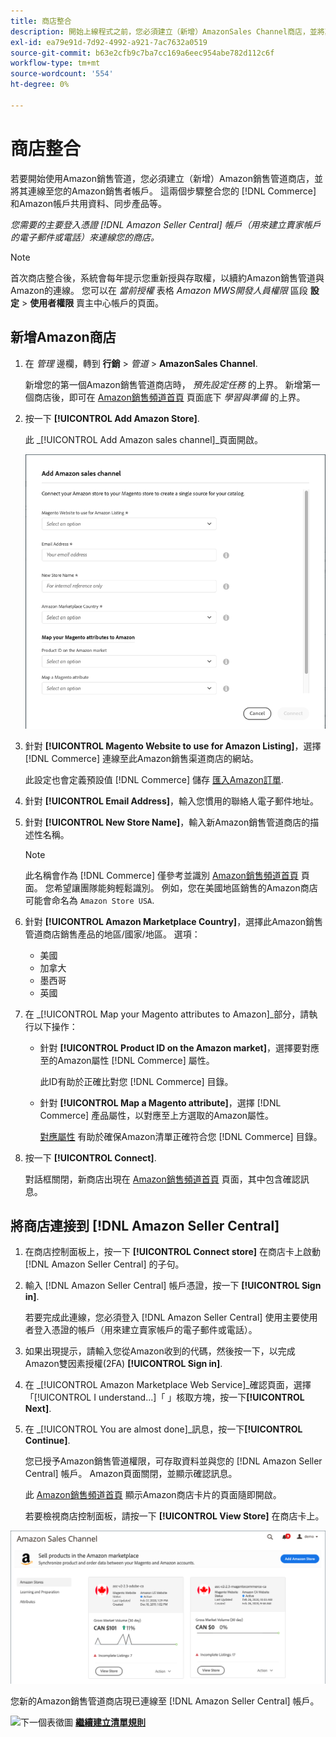 ```yaml
---
title: 商店整合
description: 開始上線程式之前，您必須建立（新增）AmazonSales Channel商店，並將其連線至您的Amazon賣家帳戶。
exl-id: ea79e91d-7d92-4992-a921-7ac7632a0519
source-git-commit: b63e2cfb9c7ba7cc169a6eec954abe782d112c6f
workflow-type: tm+mt
source-wordcount: '554'
ht-degree: 0%

---
```


# 商店整合

若要開始使用Amazon銷售管道，您必須建立（新增）Amazon銷售管道商店，並將其連線至您的Amazon銷售者帳戶。 這兩個步驟整合您的 [!DNL Commerce] 和Amazon帳戶共用資料、同步產品等。

_您需要的主要登入憑證 [!DNL Amazon Seller Central] 帳戶（用來建立賣家帳戶的電子郵件或電話）來連線您的商店。_

>[!NOTE]
>
>首次商店整合後，系統會每年提示您重新授與存取權，以續約Amazon銷售管道與Amazon的連線。 您可以在 _當前授權_ 表格 _Amazon MWS開發人員權限_ 區段 **設定** > **使用者權限** 賣主中心帳戶的頁面。

## 新增Amazon商店

1. 在 _管理_ 邊欄，轉到 **行銷** > _管道_ > **AmazonSales Channel**.

   新增您的第一個Amazon銷售管道商店時， _預先設定任務_ 的上界。 新增第一個商店後，即可在 [Amazon銷售頻道首頁](./amazon-sales-channel-home.md) 頁面底下 _學習與準備_ 的上界。

1. 按一下 **[!UICONTROL Add Amazon Store]**.

   此 _[!UICONTROL Add Amazon sales channel]_頁面開啟。

   ![新增Amazon銷售管道商店](assets/amazon-store-integration.png)

1. 針對 **[!UICONTROL Magento Website to use for Amazon Listing]**，選擇 [!DNL Commerce] 連線至此Amazon銷售渠道商店的網站。

   此設定也會定義預設值 [!DNL Commerce] 儲存 [匯入Amazon訂單](./order-settings.md).

1. 針對 **[!UICONTROL Email Address]**，輸入您慣用的聯絡人電子郵件地址。

1. 針對 **[!UICONTROL New Store Name]**，輸入新Amazon銷售管道商店的描述性名稱。

   >[!NOTE]
   >
   >此名稱會作為 [!DNL Commerce] 僅參考並識別 [Amazon銷售頻道首頁](./amazon-sales-channel-home.md) 頁面。 您希望讓團隊能夠輕鬆識別。 例如，您在美國地區銷售的Amazon商店可能會命名為 `Amazon Store USA`.

1. 針對 **[!UICONTROL Amazon Marketplace Country]**，選擇此Amazon銷售管道商店銷售產品的地區/國家/地區。 選項：

   - 美國
   - 加拿大
   - 墨西哥
   - 英國

1. 在 _[!UICONTROL Map your Magento attributes to Amazon]_部分，請執行以下操作：

   - 針對 **[!UICONTROL Product ID on the Amazon market]**，選擇要對應至的Amazon屬性 [!DNL Commerce] 屬性。

      此ID有助於正確比對您 [!DNL Commerce] 目錄。

   - 針對 **[!UICONTROL Map a Magento attribute]**，選擇 [!DNL Commerce] 產品屬性，以對應至上方選取的Amazon屬性。

      [對應屬性](./ob-creating-magento-attributes.md) 有助於確保Amazon清單正確符合您 [!DNL Commerce] 目錄。

1. 按一下 **[!UICONTROL Connect]**.

   對話框關閉，新商店出現在 [Amazon銷售頻道首頁](./amazon-sales-channel-home.md) 頁面，其中包含確認訊息。

## 將商店連接到 [!DNL Amazon Seller Central]

1. 在商店控制面板上，按一下 **[!UICONTROL Connect store]** 在商店卡上啟動 [!DNL Amazon Seller Central] 的子句。

1. 輸入 [!DNL Amazon Seller Central] 帳戶憑證，按一下 **[!UICONTROL Sign in]**.

   若要完成此連線，您必須登入 [!DNL Amazon Seller Central] 使用主要使用者登入憑證的帳戶（用來建立賣家帳戶的電子郵件或電話）。

1. 如果出現提示，請輸入您從Amazon收到的代碼，然後按一下，以完成Amazon雙因素授權(2FA) **[!UICONTROL Sign in]**.

1. 在 _[!UICONTROL Amazon Marketplace Web Service]_確認頁面，選擇「[!UICONTROL I understand...]「 」核取方塊，按一下&#x200B;**[!UICONTROL Next]**.

1. 在 _[!UICONTROL You are almost done]_訊息，按一下&#x200B;**[!UICONTROL Continue]**.

   您已授予Amazon銷售管道權限，可存取資料並與您的 [!DNL Amazon Seller Central] 帳戶。 Amazon頁面關閉，並顯示確認訊息。

   此 [Amazon銷售頻道首頁](./amazon-sales-channel-home.md) 顯示Amazon商店卡片的頁面隨即開啟。

   若要檢視商店控制面板，請按一下 **[!UICONTROL View Store]** 在商店卡上。

![Amazon銷售渠道首頁，帶有新商店卡](assets/asc-dashboard-after-2fa.png)

您新的Amazon銷售管道商店現已連線至 [!DNL Amazon Seller Central] 帳戶。

![下一個表徵圖](assets/btn-next.png) [**繼續建立清單規則**](./ob-create-listing-rule.md)
